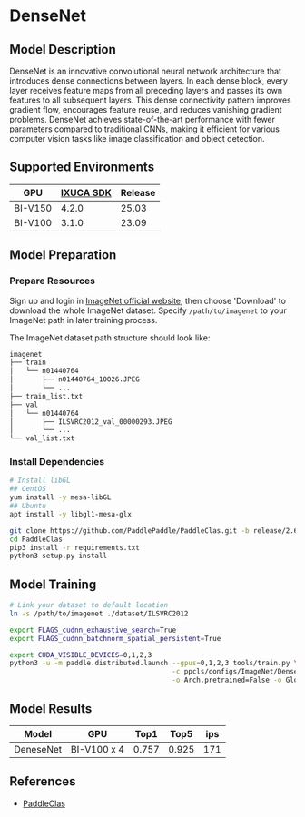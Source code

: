 # DenseNet

## Model Description

DenseNet is an innovative convolutional neural network architecture that introduces dense connections between layers. In
each dense block, every layer receives feature maps from all preceding layers and passes its own features to all
subsequent layers. This dense connectivity pattern improves gradient flow, encourages feature reuse, and reduces
vanishing gradient problems. DenseNet achieves state-of-the-art performance with fewer parameters compared to
traditional CNNs, making it efficient for various computer vision tasks like image classification and object detection.

## Supported Environments

| GPU    | [IXUCA SDK](https://gitee.com/deep-spark/deepspark#%E5%A4%A9%E6%95%B0%E6%99%BA%E7%AE%97%E8%BD%AF%E4%BB%B6%E6%A0%88-ixuca) | Release |
|--------|-----------|---------|
| BI-V150 | 4.2.0     |  25.03  |
| BI-V100 | 3.1.0     |  23.09  |

## Model Preparation

### Prepare Resources

Sign up and login in [ImageNet official website](https://www.image-net.org/index.php), then choose 'Download' to
download the whole ImageNet dataset. Specify `/path/to/imagenet` to your ImageNet path in later training process.

The ImageNet dataset path structure should look like:

```bash
imagenet
├── train
│   └── n01440764
│       ├── n01440764_10026.JPEG
│       └── ...
├── train_list.txt
├── val
│   └── n01440764
│       ├── ILSVRC2012_val_00000293.JPEG
│       └── ...
└── val_list.txt
```

### Install Dependencies

```bash
# Install libGL
## CentOS
yum install -y mesa-libGL
## Ubuntu
apt install -y libgl1-mesa-glx

git clone https://github.com/PaddlePaddle/PaddleClas.git -b release/2.6 --depth=1
cd PaddleClas
pip3 install -r requirements.txt
python3 setup.py install
```

## Model Training

```bash
# Link your dataset to default location
ln -s /path/to/imagenet ./dataset/ILSVRC2012

export FLAGS_cudnn_exhaustive_search=True
export FLAGS_cudnn_batchnorm_spatial_persistent=True

export CUDA_VISIBLE_DEVICES=0,1,2,3
python3 -u -m paddle.distributed.launch --gpus=0,1,2,3 tools/train.py \
                                        -c ppcls/configs/ImageNet/DenseNet/DenseNet121.yaml \
                                        -o Arch.pretrained=False -o Global.device=gpu
```

## Model Results

| Model     | GPU         | Top1  | Top5  | ips |
|-----------|-------------|-------|-------|-----|
| DeneseNet | BI-V100 x 4 | 0.757 | 0.925 | 171 |

## References

- [PaddleClas](https://github.com/PaddlePaddle/PaddleClas)
